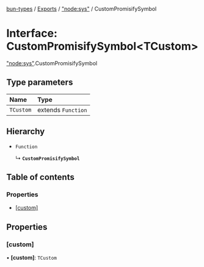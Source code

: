 [bun-types](https://oven-sh.github.io/bun-types/README.md) / [Exports](https://oven-sh.github.io/bun-types/modules.md) / ["node:sys"](https://oven-sh.github.io/bun-types/modules/node_sys_.md) / CustomPromisifySymbol

# Interface: CustomPromisifySymbol<TCustom\>

["node:sys"](https://oven-sh.github.io/bun-types/modules/node_sys_.md).CustomPromisifySymbol

## Type parameters

| Name | Type |
| :------ | :------ |
| `TCustom` | extends `Function` |

## Hierarchy

- `Function`

  ↳ **`CustomPromisifySymbol`**

## Table of contents

### Properties

- [[custom]](https://oven-sh.github.io/bun-types/interfaces/node_sys_.CustomPromisifySymbol.md#[custom])

## Properties

### [custom]

• **[custom]**: `TCustom`
